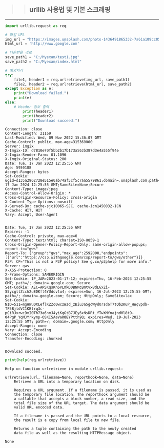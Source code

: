 >> ## urllib 사용법 및 기본 스크래핑

***



```python
import urllib.request as req
```


```python
# 파일 URL
img_url = "https://images.unsplash.com/photo-1436491865332-7a61a109cc05?ixlib=rb-4.0.3&ixid=MnwxMjA3fDB8MHxzZWFyY2h8Nnx8YWlycG9ydHxlbnwwfHwwfHw%3D&auto=format&fit=crop&w=500&q=60"
html_url = 'http://www.google.com'
```


```python
# 다운받을 경로
save_path1 = "C:/Myexam/test1.jpg"
save_path2 = "C:/Myexam/index.html"
```


```python
# 예외처리
try:
    file1, header1 = req.urlretrieve(img_url, save_path1)
    file2, header2 = req.urlretrieve(html_url, save_path2)
except Exception as e:
    print("Download failed.")
    print(e)
else:
    # Header 정보 출력
        print(header1)
        print(header2)
        print("Download succeed.")
```

    Connection: close
    Content-Length: 21169
    Last-Modified: Wed, 09 Nov 2022 15:36:07 GMT
    Cache-Control: public, max-age=315360000
    Server: imgix
    X-Imgix-ID: d7810e70f5bb2b17b173a563b387d3e4a555f94e
    X-Imgix-Render-Farm: 01.1096
    X-Imgix-Original-Status: 200
    Date: Tue, 17 Jan 2023 12:25:55 GMT
    Age: 5950188
    Accept-Ranges: bytes
    Set-Cookie: ugid=d135a2962728e515e0ab74af5cf5c7aa5579861;domain=.unsplash.com;path=/;expires=Wed, 17 Jan 2024 12:25:55 GMT;SameSite=None;Secure
    Content-Type: image/jpeg
    Access-Control-Allow-Origin: *
    Cross-Origin-Resource-Policy: cross-origin
    X-Content-Type-Options: nosniff
    X-Served-By: cache-sjc10065-SJC, cache-icn1450032-ICN
    X-Cache: HIT, HIT
    Vary: Accept, User-Agent
    
    
    Date: Tue, 17 Jan 2023 12:25:55 GMT
    Expires: -1
    Cache-Control: private, max-age=0
    Content-Type: text/html; charset=ISO-8859-1
    Cross-Origin-Opener-Policy-Report-Only: same-origin-allow-popups; report-to="gws"
    Report-To: {"group":"gws","max_age":2592000,"endpoints":[{"url":"https://csp.withgoogle.com/csp/report-to/gws/other"}]}
    P3P: CP="This is not a P3P policy! See g.co/p3phelp for more info."
    Server: gws
    X-XSS-Protection: 0
    X-Frame-Options: SAMEORIGIN
    Set-Cookie: 1P_JAR=2023-01-17-12; expires=Thu, 16-Feb-2023 12:25:55 GMT; path=/; domain=.google.com; Secure
    Set-Cookie: AEC=ARSKqsKn6VLmkD0BNMcBmtvx8dLGxZi-S5ycgllZcch2uEDKft4YUdovtu4; expires=Sun, 16-Jul-2023 12:25:55 GMT; path=/; domain=.google.com; Secure; HttpOnly; SameSite=lax
    Set-Cookie: NID=511=mgHWu0XLeflKZZo0wczWJd_zBiuJa5gdWydOrsd6T7tQb2KuP_HWqvpdb-TF5BjldVC1KElrq3c-pCiRJxrwcDxI0Th73a6nmJ4yiKqGtB7JEy6xNsDRt_fTwXMYnajndHl8tO-04PgP_YqMJYrkymp-OSKISAeVaROEYPtth9Q; expires=Wed, 19-Jul-2023 12:25:55 GMT; path=/; domain=.google.com; HttpOnly
    Accept-Ranges: none
    Vary: Accept-Encoding
    Connection: close
    Transfer-Encoding: chunked
    
    
    Download succeed.
    


```python
print(help(req.urlretrieve))
```

    Help on function urlretrieve in module urllib.request:
    
    urlretrieve(url, filename=None, reporthook=None, data=None)
        Retrieve a URL into a temporary location on disk.
        
        Requires a URL argument. If a filename is passed, it is used as
        the temporary file location. The reporthook argument should be
        a callable that accepts a block number, a read size, and the
        total file size of the URL target. The data argument should be
        valid URL encoded data.
        
        If a filename is passed and the URL points to a local resource,
        the result is a copy from local file to new file.
        
        Returns a tuple containing the path to the newly created
        data file as well as the resulting HTTPMessage object.
    
    None
    

